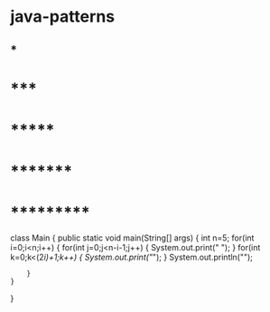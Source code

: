 # java-patterns
##    *
 #   ***
 #  *****
#  *******
# *********
class Main {
    public static void main(String[] args) {
        int n=5;
        for(int i=0;i<n;i++) {
            for(int j=0;j<n-i-1;j++) {
                System.out.print(" ");
            }
             for(int k=0;k<(2*i)+1;k++) {
                 System.out.print("*");
             }
            System.out.println("");
            
        }
    }
}
